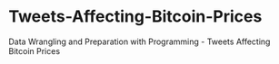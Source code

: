 # Tweets-Affecting-Bitcoin-Prices
Data Wrangling and Preparation with Programming - Tweets Affecting Bitcoin Prices
